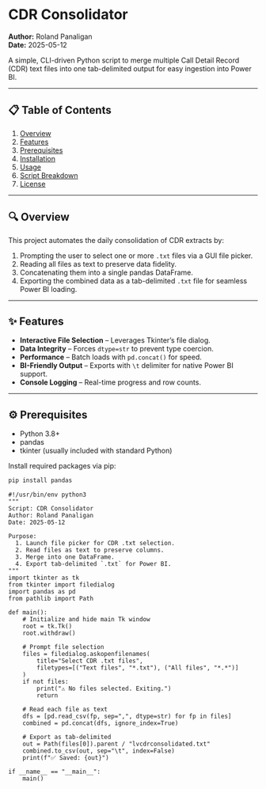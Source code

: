 # CDR Consolidator

**Author:** Roland Panaligan  
**Date:** 2025-05-12

A simple, CLI-driven Python script to merge multiple Call Detail Record (CDR) text files into one tab-delimited output for easy ingestion into Power BI.

---

## 📋 Table of Contents

1. [Overview](#overview)  
2. [Features](#features)  
3. [Prerequisites](#prerequisites)  
4. [Installation](#installation)  
5. [Usage](#usage)  
6. [Script Breakdown](#script-breakdown)  
7. [License](#license)  

---

## 🔍 Overview

This project automates the daily consolidation of CDR extracts by:

1. Prompting the user to select one or more `.txt` files via a GUI file picker.  
2. Reading all files as text to preserve data fidelity.  
3. Concatenating them into a single pandas DataFrame.  
4. Exporting the combined data as a tab-delimited `.txt` file for seamless Power BI loading.

---

## ✨ Features

- **Interactive File Selection** – Leverages Tkinter’s file dialog.  
- **Data Integrity** – Forces `dtype=str` to prevent type coercion.  
- **Performance** – Batch loads with `pd.concat()` for speed.  
- **BI-Friendly Output** – Exports with `\t` delimiter for native Power BI support.  
- **Console Logging** – Real-time progress and row counts.

---

## ⚙️ Prerequisites

- Python 3.8+  
- pandas  
- tkinter (usually included with standard Python)  

Install required packages via pip:

```bash
pip install pandas
```

```
#!/usr/bin/env python3
"""
Script: CDR Consolidator
Author: Roland Panaligan
Date: 2025-05-12

Purpose:
  1. Launch file picker for CDR .txt selection.
  2. Read files as text to preserve columns.
  3. Merge into one DataFrame.
  4. Export tab-delimited `.txt` for Power BI.
"""
import tkinter as tk
from tkinter import filedialog
import pandas as pd
from pathlib import Path

def main():
    # Initialize and hide main Tk window
    root = tk.Tk()
    root.withdraw()

    # Prompt file selection
    files = filedialog.askopenfilenames(
        title="Select CDR .txt files",
        filetypes=[("Text files", "*.txt"), ("All files", "*.*")]
    )
    if not files:
        print("⚠️ No files selected. Exiting.")
        return

    # Read each file as text
    dfs = [pd.read_csv(fp, sep=",", dtype=str) for fp in files]
    combined = pd.concat(dfs, ignore_index=True)

    # Export as tab-delimited
    out = Path(files[0]).parent / "lvcdrconsolidated.txt"
    combined.to_csv(out, sep="\t", index=False)
    print(f"✅ Saved: {out}")

if __name__ == "__main__":
    main()
